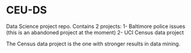 # CEU-DS
Data Science project repo.
Contains 2 projects:
1- Baltimore police issues (this is an abandoned project at the moment)
2- UCI Census data project

The Census data project is the one with stronger results in data mining.
